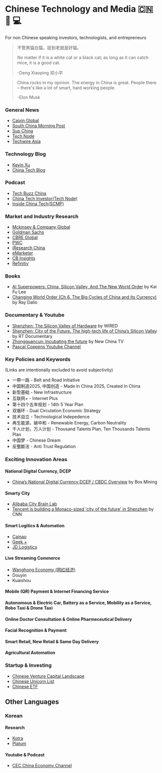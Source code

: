 # Chinese Technology and Media 🇨🇳 🐉 💻 
For non Chinese speaking investors, technologists, and entrepreneurs

> 不管黑猫白猫，捉到老就是好猫。
> 
> No matter if it is a white cat or a black cat; as long as it can catch mice, it is a good cat. 
>
> -Deng Xiaoping 邓小平

> China rocks in my opinion. 
> The energy in China is great. 
> People there – there's like a lot of smart, hard working people.
>
> -Elon Musk


### General News
- [Caixin Global](https://www.caixinglobal.com/)
- [South China Morning Post](https://www.scmp.com/)
- [Sup China](https://supchina.com/)
- [Tech Node](https://technode.com/)
- [Techwire Asia](https://techwireasia.com/)

### Technology Blog
- [Kevin Xu](https://interconnected.blog/author/kevin/)
- [China Tech Blog](https://www.chinatechblog.org/#_blog)

### Podcast
- [Tech Buzz China](https://www.techbuzzchina.com/)
- [China Tech Investor(Tech Node)](https://chinatechinvestor.simplecast.com/)
- [Inside China Tech(SCMP)](https://www.scmp.com/podcasts/inside-china-tech)

### Market and Industry Research
- [Mckinsey & Company Global](https://www.mckinsey.com/mgi/regional-insights/asia-pacific)
- [Goldman Sachs](https://www.goldmansachs.com/insights/topics/china.html)
- [CBRE Global](https://www.cbre.com/mainland%20china/research-reports)
- [PWC](https://www.pwccn.com/en.html)
- [iResearch China](http://www.iresearchchina.com/)
- [eMarketer](https://www.emarketer.com/search1/?query=china&sortBy=bestMatch)
- [CB Insights](https://www.cbinsights.com/research/china/)
- [Refinitiv](https://www.refinitiv.com/en/belt-road-initiative-data-insight#)

### Books
- [AI Superpowers: China, Silicon Valley, And The New World Order](https://www.amazon.com/AI-Superpowers-China-Silicon-Valley/dp/132854639X) by Kai Fu Lee
- [Changing World Order (Ch 6. The Big Cycles of China and Its Currency)](https://www.principles.com/the-changing-world-order/#chapter6) by Ray Dalio

### Documentary & Youtube
- [Shenzhen: The Silicon Valley of Hardware](https://www.youtube.com/watch?v=SGJ5cZnoodY) by WIRED
- [Shenzhen: City of the Future. The high-tech life of China’s Silicon Valley](https://www.youtube.com/watch?v=1TZh9f7Ai9M&ab_channel=RTDocumentary) by RT Documentary
- [Zhongguancun: Incubating the future](https://www.youtube.com/watch?v=UNm6-Ci_Z3U&ab_channel=NewChinaTV) by New China TV
- [Pascal Coppens Youtube Channel](https://www.youtube.com/c/PascalCoppens)

### Key Policies and Keywords
(Links are intentionally excluded to avoid subjectivity)
- 一帶一路 - Belt and Road Initiative
- 中国制造2025, 中国创造 - Made In China 2025, Created In China
- 新型基础 - New Infrastructure
- 互联网+ - Internet Plus
- 第十四个五年规划 - 14th 5 Year Plan
- 双循环 - Dual Circulation Economic Strategy
- 技术自立 - Technological Indepedence
- 再生能源，碳中和 - Renewable Energy, Carbon Neutrality
- 千人计划，万人计划 - Thousand Talents Plan, Ten Thousands Talents Plan
- 中国梦 - Chinese Dream
- 反壟斷法 - Anti Trust Regulation

### Exciting Innovation Areas
#### National Digital Currency, DCEP
  - [China’s National Digital Currency DCEP / CBDC Overview](https://boxmining.com/dcep/) by Box Mining
#### Smarty City
  - [Alibaba City Brain Lab](https://damo.alibaba.com/labs/city-brain?lang=en)
  - [Tencent is building a Monaco-sized 'city of the future' in Shenzhen](https://www.cnn.com/style/article/tencent-shenzhen-net-city/index.html) by CNN
#### Smart Logitics & Automation
  - [Cainao](https://www.alibabagroup.com/en/ir/presentations/Investor_Day_2019_CainiaoNetwork.pdf)
  - [Geek +](https://www.geekplus.com/en)
  - [JD Logistics](https://www.youtube.com/watch?v=XGSl9DCkxvo&ab_channel=JD.com%2CInc.)
#### Live Streaming Commerce
  - [Wanghong Economy (网红经济)](https://en.wikipedia.org/wiki/Wanghong_economy)
  - Douyin
  - Kuaishou
#### Mobile (QR) Payment & Internet Financing Service
#### Autonomous & Electric Car, Battery as a Service, Mobility as a Service, Robo Taxi & Drone Taxi
#### Online Doctor Consultation & Online Pharmeceutical Delivery
#### Facial Recognition & Payment
#### Smart Retail, New Retail & Same Day Delivery
#### Agricultural Automation

### Startup & Investing
- [Chinese Venture Capital Landscape](https://medium.com/learningspershare/the-vc-landscape-in-china-7736c2c10066)
- [Chinese Unicorn List](https://tracxn.com/d/unicorn-corner/unicorns-list-china#2021)
- [Chinese ETF](https://etfdb.com/etfs/country/china/)

## Other Languages
### Korean
#### Research
- [Kotra](https://news.kotra.or.kr/kotranews/index.do)
- [Platum](https://platum.kr/china)

#### Youtube & Podcast
- [CEC China Economy Channel](https://www.youtube.com/channel/UCl1Br2aQ1yHrjwI_iE9cNrA)


